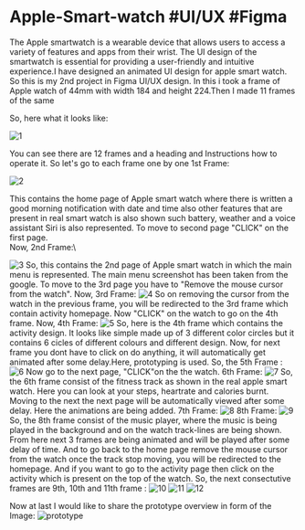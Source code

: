 # Apple-Smart-watch #UI/UX #Figma

The Apple smartwatch is a wearable device that allows users to access a variety of features and apps from their wrist. The UI design of the smartwatch is essential for providing a user-friendly and intuitive experience.I have designed an animated UI design for apple smart watch. 
So this is my 2nd project in Figma UI/UX design. In this i took a frame of Apple watch of 44mm with width 184 and height 224.Then I made 11 frames of the same 

So, here what it looks like:



![1](https://github.com/SWAPNIL2804RAJ/Apple-Smart-watch/assets/124730254/3305b74b-3d84-40a4-8ba9-c99f708a60f0)

You can see there are 12 frames and a heading and Instructions how to operate it.
So let's go to each frame one by one
1st Frame: 


![2](https://github.com/SWAPNIL2804RAJ/Apple-Smart-watch/assets/124730254/15d06ea4-5e15-44c4-b098-6e5b61b2c193)


This contains the home page of Apple smart watch where there is written a good morning notification with date and time also other features that are present in real smart watch is also shown such battery, weather and a voice assistant Siri is also represented. To move to second page "CLICK" on the first page.\
Now, 2nd Frame:\

![3](https://github.com/SWAPNIL2804RAJ/Apple-Smart-watch/assets/124730254/070f8447-5005-43d8-a450-dccd771b8cb3)
So, this contains the 2nd page of Apple smart watch in which the main menu is represented. The main menu screenshot has been taken from the google. To move to the 3rd page you have to "Remove the mouse cursor from the watch".
Now, 3rd Frame:
![4](https://github.com/SWAPNIL2804RAJ/Apple-Smart-watch/assets/124730254/ce81acca-265f-44c4-9360-389fdb8299fd)
So on removing the cursor from the watch in the previous frame, you will be redirected to the 3rd frame which contain activity homepage. Now "CLICK" on the watch to go on the 4th frame.
Now, 4th Frame:
![5](https://github.com/SWAPNIL2804RAJ/Apple-Smart-watch/assets/124730254/8f1b5a10-1b77-44a6-8d63-d79a7ffb7611)
So, here is the 4th frame which contains the activity design. It looks like simple made up of 3 different color circles but it contains 6 cicles of different colours and different design. Now, for next frame you dont have to click on do anything, it will automatically get animated after some delay.Here, prototyping is used.
So, the 5th Frame :
![6](https://github.com/SWAPNIL2804RAJ/Apple-Smart-watch/assets/124730254/8bec6948-d1b3-4c26-864f-8c0000176979)
Now go to the next page, "CLICK"on the the watch.
6th Frame: 
![7](https://github.com/SWAPNIL2804RAJ/Apple-Smart-watch/assets/124730254/395ef27c-65df-487d-b775-aef658ac9a86)
So, the 6th frame consist of the fitness track as shown in the real apple smart watch. Here you can look at your steps, heartrate and calories burnt. Moving to the next the next page will be automatically viewed after some delay. Here the animations are being added.
7th Frame:
![8](https://github.com/SWAPNIL2804RAJ/Apple-Smart-watch/assets/124730254/1666d3e7-c120-4023-a122-38bca196824b)
8th Frame:
![9](https://github.com/SWAPNIL2804RAJ/Apple-Smart-watch/assets/124730254/87bb6d71-1c73-4c87-9d7b-3000965822a0)
So, the 8th frame consist of the music player, where the music is being played in the background and on the watch track-lines are being shown. From here next 3 frames are being animated and will be played after some delay of time. And to go back to the home page remove the mouse cursor from the watch once the track stop moving, you will be redirected to the homepage. And if you want to go to the activity page then click on the activity which is present on the top of the watch.
So, the next consectutive frames are 9th, 10th and 11th frame :
![10](https://github.com/SWAPNIL2804RAJ/Apple-Smart-watch/assets/124730254/37656acc-e83d-4ed7-9316-705439bd9dcb)
![11](https://github.com/SWAPNIL2804RAJ/Apple-Smart-watch/assets/124730254/0c83c7b9-861f-4e73-ab2c-2e10b4d0aefa)
![12](https://github.com/SWAPNIL2804RAJ/Apple-Smart-watch/assets/124730254/97f73944-e3b4-4947-8698-e5ceeefbe743)

Now at last I would like to share the prototype overview in form of the Image:
![prototype](https://github.com/SWAPNIL2804RAJ/Apple-Smart-watch/assets/124730254/cdaebfa8-8277-4dc4-ae76-dfee04c6becc)

